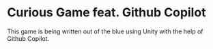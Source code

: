 # Curious Game feat. Github Copilot

This game is being written out of the blue using Unity with the help of Github Copilot.
